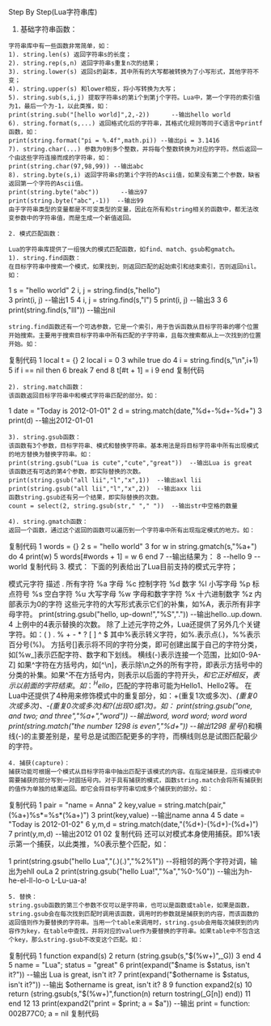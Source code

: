 Step By Step(Lua字符串库)

  1. 基础字符串函数：
  
    字符串库中有一些函数非常简单，如：
    1). string.len(s) 返回字符串s的长度；
    2). string.rep(s,n) 返回字符串s重复n次的结果；
    3). string.lower(s) 返回s的副本，其中所有的大写都被转换为了小写形式，其他字符不变；
    4). string.upper(s) 和lower相反，将小写转换为大写；
    5). string.sub(s,i,j) 提取字符串s的第i个到第j个字符。Lua中，第一个字符的索引值为1，最后一个为-1，以此类推，如：
    print(string.sub("[hello world]",2,-2))      --输出hello world
    6). string.format(s,...) 返回格式化后的字符串，其格式化规则等同于C语言中printf函数，如：
    print(string.format("pi = %.4f",math.pi)) --输出pi = 3.1416
    7). string.char(...) 参数为0到多个整数，并将每个整数转换为对应的字符。然后返回一个由这些字符连接而成的字符串，如：
    print(string.char(97,98,99)) --输出abc
    8). string.byte(s,i) 返回字符串s的第i个字符的Ascii值，如果没有第二个参数，缺省返回第一个字符的Ascii值。
    print(string.byte("abc"))      --输出97
    print(string.byte("abc",-1))  --输出99
    由于字符串类型的变量都是不可变类型的变量，因此在所有和string相关的函数中，都无法改变参数中的字符串值，而是生成一个新值返回。

    2. 模式匹配函数：
   
    Lua的字符串库提供了一组强大的模式匹配函数，如find、match、gsub和gmatch。
    1). string.find函数：
    在目标字符串中搜索一个模式，如果找到，则返回匹配的起始索引和结束索引，否则返回nil。如：


1 s = "hello world"
2 i, j = string.find(s,"hello")  
3 print(i, j)        --输出1  5
4 i, j = string.find(s,"l")
5 print(i, j)        --输出3  3
6 print(string.find(s,"lll"))  --输出nil

    string.find函数还有一个可选参数，它是一个索引，用于告诉函数从目标字符串的哪个位置开始搜索。主要用于搜索目标字符串中所有匹配的子字符串，且每次搜索都从上一次找到的位置开始。如：

复制代码
1 local t = {}
2 local i = 0
3 while true do
4     i = string.find(s,"\n",i+1)
5     if i == nil then
6         break
7     end
8     t[#t + 1] = i
9 end
复制代码

    2). string.match函数：
    该函数返回目标字符串中和模式字符串匹配的部分。如：

1 date = "Today is 2012-01-01"
2 d = string.match(date,"%d+\-%d+\-%d+")
3 print(d)  --输出2012-01-01

    3). string.gsub函数：
    该函数有3个参数，目标字符串、模式和替换字符串。基本用法是将目标字符串中所有出现模式的地方替换为替换字符串。如：
    print(string.gsub("Lua is cute","cute","great"))  --输出Lua is great
    该函数还有可选的第4个参数，即实际替换的次数。
    print(string.gsub("all lii","l","x",1))  --输出axl lii
    print(string.gsub("all lii","l","x",2))  --输出axx lii
    函数string.gsub还有另一个结果，即实际替换的次数。
    count = select(2, string.gsub(str," "," "))  --输出str中空格的数量

    4). string.gmatch函数：
    返回一个函数，通过这个返回的函数可以遍历到一个字符串中所有出现指定模式的地方。如：

复制代码
1 words = {}
2 s = "hello world"
3 for w in string.gmatch(s,"%a+") do
4     print(w)
5     words[#words + 1] = w
6 end
7 --输出结果为：
8 --hello
9 --world
复制代码
    3. 模式：
    下面的列表给出了Lua目前支持的模式元字符；

模式元字符	描述
.	所有字符
%a	字母
%c	控制字符
%d	数字
%l	小写字母
%p	标点符号
%s	空白字符
%u	大写字母
%w	字母和数字字符
%x	十六进制数字
%z	内部表示为0的字符
    这些元字符的大写形式表示它们的补集，如%A，表示所有非字母字符。
    print(string.gsub("hello, up-down!","%S","."))   --输出hello..up.down. 4
    上例中的4表示替换的次数。
    除了上述元字符之外，Lua还提供了另外几个关键字符。如：( ) . % + - * ? [ ] ^ $
    其中%表示转义字符，如%.表示点(.)，%%表示百分号(%)。
    方括号[]表示将不同的字符分类，即可创建出属于自己的字符分类，如[%w_]表示匹配字符、数字和下划线。
    横线(-)表示连接一个范围，比如[0-9A-Z]
    如果^字符在方括号内，如[^\n]，表示除\n之外的所有字符，即表示方括号中的分类的补集。如果^不在方括号内，则表示以后面的字符开头，$和它正好相反，表示以前面的字符结束。如：^Hello%d$，匹配的字符串可能为Hello1、Hello2等。
    在Lua中还提供了4种用来修饰模式中的重复部分，如：+(重复1次或多次)、*(重复0次或多次)、-(重复0次或多次)和?(出现0或1次)。如：
    print(string.gsub("one, and two; and three","%a+","word")) --输出word, word word; word word
    print(string.match("the number 1298 is even","%d+")) --输出1298
    星号(*)和横线(-)的主要差别是，星号总是试图匹配更多的字符，而横线则总是试图匹配最少的字符。

    4. 捕获(capture)：
    捕获功能可根据一个模式从目标字符串中抽出匹配于该模式的内容。在指定捕获是，应将模式中需要捕获的部分写到一对圆括号内。对于具有捕获的模式，函数string.match会将所有捕获到的值作为单独的结果返回。即它会将目标字符串切成多个捕获到的部分。如：

复制代码
1 pair = "name = Anna"
2 key,value = string.match(pair,"(%a+)%s*=%s*(%a+)")
3 print(key,value)  --输出name anna
4 
5 date = "Today is 2012-01-02"
6 y,m,d = string.match(date,"(%d+)\-(%d+)\-(%d+)")
7 print(y,m,d)      --输出2012    01      02
复制代码
    还可以对模式本身使用捕获。即%1表示第一个捕获，以此类推，%0表示整个匹配，如：

1 print(string.gsub("hello Lua","(.)(.)","%2%1"))  --将相邻的两个字符对调，输出为ehll ouLa
2 print(string.gsub("hello Lua!","%a","%0-%0"))    --输出为h-he-el-ll-lo-o L-Lu-ua-a!

    5. 替换：
    string.gsub函数的第三个参数不仅可以是字符串，也可以是函数或table，如果是函数，string.gsub会在每次找到匹配时调用该函数，调用时的参数就是捕获到的内容，而该函数的返回值则作为要替换的字符串。当用一个table来调用时，string.gsub会用每次捕获到的内容作为key，在table中查找，并将对应的value作为要替换的字符串。如果table中不包含这个key，那么string.gsub不改变这个匹配。如：

复制代码
 1 function expand(s)
 2     return (string.gsub(s,"$(%w+)",_G))
 3 end
 4 
 5 name = "Lua"; status = "great"
 6 print(expand("$name is $status, isn't it?"))  --输出 Lua is great, isn't it?
 7 print(expand("$othername is $status, isn't it?"))  --输出 $othername is great, isn't it?
 8 
 9 function expand2(s)
10     return (string.gsub(s,"$(%w+)",function(n) return tostring(_G[n]) end))
11 end
12 
13 print(expand2("print = $print; a = $a")) --输出 print = function: 002B77C0; a = nil
复制代码